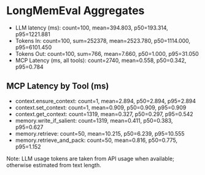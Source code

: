 # LongMemEval Aggregates

- LLM latency (ms): count=100, mean=394.803, p50=193.314, p95=1221.881
- Tokens In: count=100, sum=252378, mean=2523.780, p50=1114.000, p95=6101.450
- Tokens Out: count=100, sum=766, mean=7.660, p50=1.000, p95=31.050
- MCP Latency (ms, all tools): count=2740, mean=0.558, p50=0.342, p95=0.784

## MCP Latency by Tool (ms)
- context.ensure_context: count=1, mean=2.894, p50=2.894, p95=2.894
- context.set_context: count=1, mean=0.909, p50=0.909, p95=0.909
- context.get_context: count=1319, mean=0.327, p50=0.297, p95=0.542
- memory.write_if_salient: count=1319, mean=0.411, p50=0.383, p95=0.627
- memory.retrieve: count=50, mean=10.215, p50=6.239, p95=10.555
- memory.retrieve_and_pack: count=50, mean=0.816, p50=0.775, p95=1.152

Note: LLM usage tokens are taken from API usage when available; otherwise estimated from text length.
